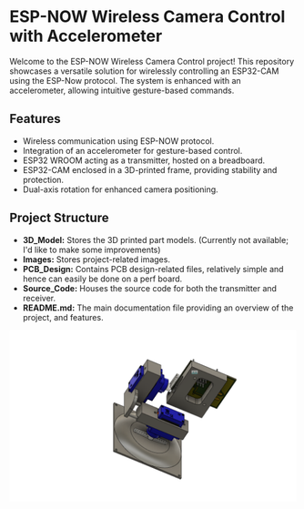 # ESP-NOW Wireless Camera Control with Accelerometer 

Welcome to the ESP-NOW Wireless Camera Control project! This repository showcases a versatile solution for wirelessly controlling an ESP32-CAM using the ESP-Now protocol. The system is enhanced with an accelerometer, allowing intuitive gesture-based commands.

## Features
- Wireless communication using ESP-NOW protocol.
- Integration of an accelerometer for gesture-based control.
- ESP32 WROOM acting as a transmitter, hosted on a breadboard.
- ESP32-CAM enclosed in a 3D-printed frame, providing stability and protection.
- Dual-axis rotation for enhanced camera positioning.

## Project Structure

- **3D_Model:** Stores the 3D printed part models. (Currently not available; I'd like to make some improvements)
- **Images:** Stores project-related images.
- **PCB_Design:** Contains PCB design-related files, relatively simple and hence can easily be done on a perf board. 
- **Source_Code:** Houses the source code for both the transmitter and receiver.
- **README.md:** The main documentation file providing an overview of the project, and features.


<img src="capture/2Servo-FullFrame-Assembly v7.png" alt="3dmodel">

